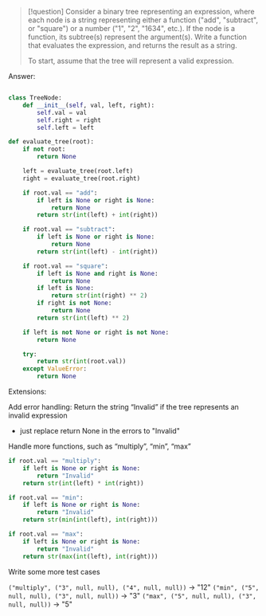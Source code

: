 >[!question]
>Consider a binary tree representing an expression, where each node is a string representing either a function ("add", "subtract", or "square") or a number ("1", "2", "1634", etc.). If the node is a function, its subtree(s) represent the argument(s). Write a function that evaluates the expression, and returns the result as a string.
>
>To start, assume that the tree will represent a valid expression.

Answer:
```Python

class TreeNode:
	def __init__(self, val, left, right):
		self.val = val
		self.right = right
		self.left = left

def evaluate_tree(root):
	if not root:
		return None

	left = evaluate_tree(root.left)
	right = evaluate_tree(root.right)

	if root.val == "add":
		if left is None or right is None:
			return None
		return str(int(left) + int(right))

	if root.val == "subtract":
		if left is None or right is None:
			return None
		return str(int(left) - int(right))

	if root.val == "square":
		if left is None and right is None:
			return None
		if left is None:
			return str(int(right) ** 2)
		if right is not None:
			return None
		return str(int(left) ** 2)

	if left is not None or right is not None:
		return None

	try:
		return str(int(root.val))
	except ValueError:
		return None
```

Extensions:

Add error handling: Return the string “Invalid” if the tree represents an invalid expression
- just replace return None in the errors to "Invalid"

Handle more functions, such as “multiply”, “min”, “max”

```Python
if root.val == "multiply":
	if left is None or right is None:
		return "Invalid"
	return str(int(left) * int(right))

if root.val == "min":
	if left is None or right is None:
		return "Invalid"
	return str(min(int(left), int(right)))

if root.val == "max":
	if left is None or right is None:
		return "Invalid"
	return str(max(int(left), int(right)))
```

Write some more test cases

`("multiply", ("3", null, null), ("4", null, null))` → "12"
`("min", ("5", null, null), ("3", null, null))` → "3"
 `("max", ("5", null, null), ("3", null, null))` → "5"